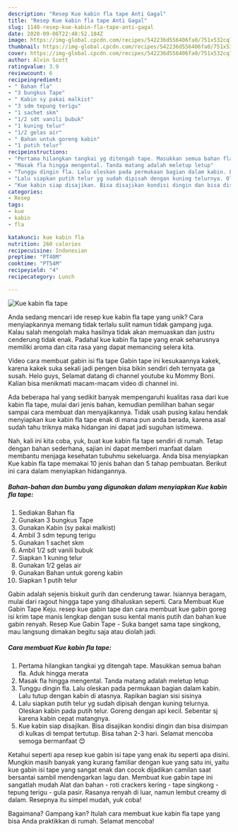 ```yaml
---
description: "Resep Kue kabin fla tape Anti Gagal"
title: "Resep Kue kabin fla tape Anti Gagal"
slug: 1140-resep-kue-kabin-fla-tape-anti-gagal
date: 2020-09-06T22:48:52.104Z
image: https://img-global.cpcdn.com/recipes/542236d556406fa0/751x532cq70/kue-kabin-fla-tape-foto-resep-utama.jpg
thumbnail: https://img-global.cpcdn.com/recipes/542236d556406fa0/751x532cq70/kue-kabin-fla-tape-foto-resep-utama.jpg
cover: https://img-global.cpcdn.com/recipes/542236d556406fa0/751x532cq70/kue-kabin-fla-tape-foto-resep-utama.jpg
author: Alvin Scott
ratingvalue: 3.9
reviewcount: 6
recipeingredient:
- " Bahan fla"
- "3 bungkus Tape"
- " Kabin sy pakai malkist"
- "3 sdm tepung terigu"
- "1 sachet skm"
- "1/2 sdt vanili bubuk"
- "1 kuning telur"
- "1/2 gelas air"
- " Bahan untuk goreng kabin"
- "1 putih telur"
recipeinstructions:
- "Pertama hilangkan tangkai yg ditengah tape. Masukkan semua bahan fla. Aduk hingga merata"
- "Masak fla hingga mengental. Tanda matang adalah meletup letup"
- "Tunggu dingin fla. Lalu oleskan pada permukaan bagian dalam kabin. Lalu tutup dengan kabin di atasnya. Rapikan bagian sisi sisinya"
- "Lalu siapkan putih telur yg sudah dipisah dengan kuning telurnya. Oleskan kabin pada putih telur. Goreng dengan api kecil. Sebentar sj karena kabin cepat matangnya."
- "Kue kabin siap disajikan. Bisa disajikan kondisi dingin dan bisa disimpan di kulkas di tempat tertutup. Bisa tahan 2-3 hari. Selamat mencoba semoga bermanfaat 😊"
categories:
- Resep
tags:
- kue
- kabin
- fla

katakunci: kue kabin fla 
nutrition: 260 calories
recipecuisine: Indonesian
preptime: "PT40M"
cooktime: "PT54M"
recipeyield: "4"
recipecategory: Lunch

---
```



![Kue kabin fla tape](https://img-global.cpcdn.com/recipes/542236d556406fa0/751x532cq70/kue-kabin-fla-tape-foto-resep-utama.jpg)

Anda sedang mencari ide resep kue kabin fla tape yang unik? Cara menyiapkannya memang tidak terlalu sulit namun tidak gampang juga. Kalau salah mengolah maka hasilnya tidak akan memuaskan dan justru cenderung tidak enak. Padahal kue kabin fla tape yang enak seharusnya memiliki aroma dan cita rasa yang dapat memancing selera kita.

Video cara membuat gabin isi fla tape Gabin tape ini kesukaannya kakek, karena kakek suka sekali jadi pengen bisa bikin sendiri deh ternyata ga susah. Helo guys, Selamat datang di channel youtube ku Mommy Boni. Kalian bisa menikmati macam-macam video di channel ini.

Ada beberapa hal yang sedikit banyak mempengaruhi kualitas rasa dari kue kabin fla tape, mulai dari jenis bahan, kemudian pemilihan bahan segar sampai cara membuat dan menyajikannya. Tidak usah pusing kalau hendak menyiapkan kue kabin fla tape enak di mana pun anda berada, karena asal sudah tahu triknya maka hidangan ini dapat jadi suguhan istimewa.


Nah, kali ini kita coba, yuk, buat kue kabin fla tape sendiri di rumah. Tetap dengan bahan sederhana, sajian ini dapat memberi manfaat dalam membantu menjaga kesehatan tubuhmu sekeluarga. Anda bisa menyiapkan Kue kabin fla tape memakai 10 jenis bahan dan 5 tahap pembuatan. Berikut ini cara dalam menyiapkan hidangannya.

<!--inarticleads1-->

##### Bahan-bahan dan bumbu yang digunakan dalam menyiapkan Kue kabin fla tape:

1. Sediakan  Bahan fla
1. Gunakan 3 bungkus Tape
1. Gunakan  Kabin (sy pakai malkist)
1. Ambil 3 sdm tepung terigu
1. Gunakan 1 sachet skm
1. Ambil 1/2 sdt vanili bubuk
1. Siapkan 1 kuning telur
1. Gunakan 1/2 gelas air
1. Gunakan  Bahan untuk goreng kabin
1. Siapkan 1 putih telur


Gabin adalah sejenis biskuit gurih dan cenderung tawar. Isiannya beragam, mulai dari ragout hingga tape yang dihaluskan seperti. Cara Membuat Kue Gabin Tape Keju. resep kue gabin tape dan cara membuat kue gabin goreg isi krim tape manis lengkap dengan susu kental manis putih dan bahan kue gabin renyah. Resep Kue Gabin Tape - Suka banget sama tape singkong, mau langsung dimakan begitu saja atau diolah jadi. 

<!--inarticleads2-->

##### Cara membuat Kue kabin fla tape:

1. Pertama hilangkan tangkai yg ditengah tape. Masukkan semua bahan fla. Aduk hingga merata
1. Masak fla hingga mengental. Tanda matang adalah meletup letup
1. Tunggu dingin fla. Lalu oleskan pada permukaan bagian dalam kabin. Lalu tutup dengan kabin di atasnya. Rapikan bagian sisi sisinya
1. Lalu siapkan putih telur yg sudah dipisah dengan kuning telurnya. Oleskan kabin pada putih telur. Goreng dengan api kecil. Sebentar sj karena kabin cepat matangnya.
1. Kue kabin siap disajikan. Bisa disajikan kondisi dingin dan bisa disimpan di kulkas di tempat tertutup. Bisa tahan 2-3 hari. Selamat mencoba semoga bermanfaat 😊


Ketahui seperti apa resep kue gabin isi tape yang enak itu seperti apa disini. Mungkin masih banyak yang kurang familiar dengan kue yang satu ini, yaitu kue gabin isi tape yang sangat enak dan cocok dijadikan camilan saat bersantai sambil mendengarkan lagu dan. Membuat kue gabin tape ini sangatlah mudah Alat dan bahan - roti crackers kering - tape singkong - tepung terigu - gula pasir. Rasanya renyah di luar, namun lembut creamy di dalam. Resepnya itu simpel mudah, yuk coba! 

Bagaimana? Gampang kan? Itulah cara membuat kue kabin fla tape yang bisa Anda praktikkan di rumah. Selamat mencoba!
